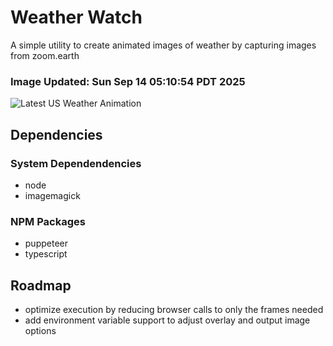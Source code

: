 # Weather Watch

A simple utility to create animated images of weather by capturing images from zoom.earth

### Image Updated: Sun Sep 14 05:10:54 PDT 2025

![Latest US Weather Animation](animations/2025-09-14.webp)

## Dependencies
### System Dependendencies
* node
* imagemagick
### NPM Packages
* puppeteer
* typescript

## Roadmap
* optimize execution by reducing browser calls to only the frames needed
* add environment variable support to adjust overlay and output image options
